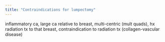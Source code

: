 ```yaml
---
title: "Contraindications for lumpectomy"
---
```

inflammatory ca, large ca relative to breast, multi-centric (mult quads), hx radiation tx to that breast, contraindication to radiation tx (collagen-vascular disease)


